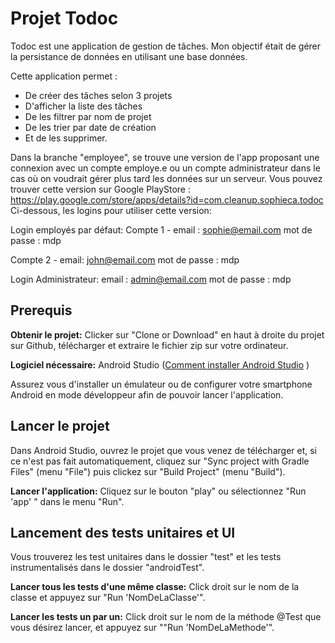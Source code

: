 # **Projet  Todoc**

Todoc est une application de gestion de tâches. Mon objectif était de gérer la persistance de données 
en utilisant une base données.

Cette application permet :
- De créer des tâches selon 3 projets
- D'afficher la liste des tâches
- De les filtrer par nom de projet 
- De les trier par date de création
- Et de les supprimer.

Dans la branche "employee", se trouve une version de l'app proposant une connexion avec un compte employe.e 
ou un compte administrateur dans le cas où on voudrait gérer plus tard les données sur un serveur.
Vous pouvez trouver cette version sur Google PlayStore :
https://play.google.com/store/apps/details?id=com.cleanup.sophieca.todoc
Ci-dessous, les logins pour utiliser cette version:

  Login employés par défaut:
   Compte 1 - email : sophie@email.com
              mot de passe : mdp
    
   Compte 2 - email: john@email.com
              mot de passe : mdp
  
  Login Administrateur:
     email : admin@email.com
     mot de passe : mdp 


## Prerequis 
**Obtenir le projet:** 
Clicker sur "Clone or Download" en haut à droite du projet sur Github, télécharger et extraire
le fichier zip sur votre ordinateur.

**Logiciel nécessaire:**
Android Studio ([Comment installer Android Studio](https://developer.android.com/studio/install) )

Assurez vous d'installer un émulateur ou de configurer votre smartphone Android en mode développeur afin de pouvoir 
lancer l'application.

## Lancer le projet

Dans Android Studio, ouvrez le projet que vous venez de télécharger
et, si ce n'est pas fait automatiquement, cliquez sur "Sync project with Gradle Files" (menu "File")
puis clickez sur "Build Project" (menu "Build"). 

**Lancer l'application:** Cliquez sur le bouton "play" ou sélectionnez "Run 'app' " dans le menu "Run".

## Lancement des tests unitaires et UI

Vous trouverez les test unitaires dans le dossier "test" et les tests instrumentalisés
dans le dossier "androidTest". 


**Lancer tous les tests d'une même classe:** Click droit sur le nom de la classe
et appuyez sur "Run 'NomDeLaClasse'".  

**Lancer les tests un par un:** Click droit sur le nom de la méthode @Test que vous désirez lancer,
et appuyez sur ""Run 'NomDeLaMethode'". 